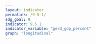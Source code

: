 ```yaml
---
layout: indicator
permalink: /9-5-1/
sdg_goal: 9
indicator: 9.5.1
indicator_variable: "gerd_gdp_percent"
graph: "longitudinal"
---
```



